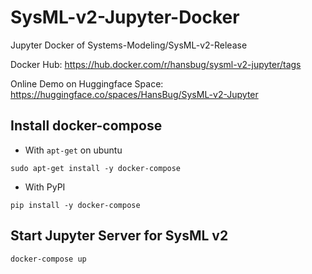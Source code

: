 # SysML-v2-Jupyter-Docker

Jupyter Docker of Systems-Modeling/SysML-v2-Release

Docker Hub: https://hub.docker.com/r/hansbug/sysml-v2-jupyter/tags

Online Demo on Huggingface Space: https://huggingface.co/spaces/HansBug/SysML-v2-Jupyter

## Install docker-compose

* With `apt-get` on ubuntu

```shell
sudo apt-get install -y docker-compose
```

* With PyPI

```shell
pip install -y docker-compose
```

## Start Jupyter Server for SysML v2

```shell
docker-compose up
```

